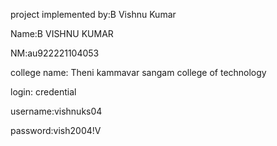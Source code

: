 project implemented by:B Vishnu Kumar

Name:B VISHNU KUMAR 

NM:au922221104053

college name: Theni kammavar sangam college of technology

login: credential

username:vishnuks04

password:vish2004!V
